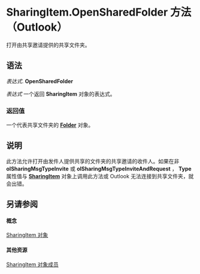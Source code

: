 
# SharingItem.OpenSharedFolder 方法 （Outlook）

打开由共享邀请提供的共享文件夹。


## 语法

 _表达式_. **OpenSharedFolder**

 _表达式_ 一个返回 **SharingItem** 对象的表达式。


### 返回值

一个代表共享文件夹的  **[Folder](3cf6cda8-6d70-666e-2643-9d9c5b9cacfc.md)** 对象。


## 说明

此方法允许打开由发件人提供共享的文件夹的共享邀请的收件人。如果在非 **olSharingMsgTypeInvite** 或 **olSharingMsgTypeInviteAndRequest** ， **Type**属性值与 **[SharingItem](63dd3451-44f3-7cc4-c6e2-7dad5835a7d2.md)** 对象上调用此方法或 Outlook 无法连接到共享文件夹，就会出错。


## 另请参阅


#### 概念


[SharingItem 对象](63dd3451-44f3-7cc4-c6e2-7dad5835a7d2.md)
#### 其他资源


[SharingItem 对象成员](719ad60e-2242-2c54-778f-006b61690389.md)